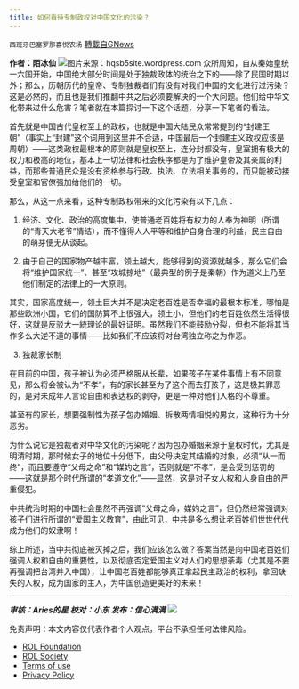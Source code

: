```yaml
---
title: 如何看待专制政权对中国文化的污染？
---
```

`西班牙巴塞罗那喜悦农场` [轉載自GNews](https://gnews.org/zh-hans/1991481/)

**作者：陌冰仙**
![](https://assets.gnews.org/wp-content/uploads/2022/02/tempsnip如何看待专制政权对中国文化的污染？.png)图片来源：hqsb5site.wordpress.com
众所周知，自从秦始皇统一六国开始，中国绝大部分时间是处于独裁政体的统治之下的——除了民国时期以外；那么，历朝历代的皇帝、专制独裁者们有没有对我们中国的文化进行过污染？这是必然的，而且也是我们推翻中共之后必须要解决的一个大问题。他们给中华文化带来过什么危害？笔者就在本篇探讨一下这个话题，分享一下笔者的看法。

首先就是中国古代皇权至上的政权，也就是中国大陆民众常常提到的“封建王朝”（事实上“封建”这个词用到这里并不合适，中国最后一个封建主义政权应该是周朝）——这类政权最根本的原则就是皇权至上，连分封都没有，皇室拥有极大的权力和极高的地位，基本上一切法律和社会秩序都是为了维护皇帝及其亲属的利益，而那些普通民众是没有资格参与行政、执法、立法相关事务的，而只能被动接受皇室和官僚强加给他们的一切。

那么，从这一点来看，这种专制政权带来的文化污染有以下几点：

1. 经济、文化、政治的高度集中，使普通老百姓将有权力的人奉为神明（所谓的“青天大老爷”情结），而不懂得人人平等和维护自身合理的利益，民主自由的萌芽便无从谈起。

2. 由于自己的国家物产越丰富，领土越大，能够得到的资源就越多，那么它们会将“维护国家统一”、甚至“攻城掠地”（最典型的例子是秦朝）作为道义上乃至他们制定的法律上的一大原则。

其实，国家高度统一，领土巨大并不是决定老百姓是否幸福的最根本标准，哪怕是那些欧洲小国，它们的国防算不上很强大，领土小，但他们的老百姓依然生活得很好，这就是反驳大一統理论的最好证明。虽然我们不能鼓励分裂，但也不能将其当作多么大逆不道的事情——比如我们不应该将对台湾独立称之为作恶。

3. 独裁家长制

在目前的中国，孩子被认为必须严格服从长辈，如果孩子在某件事情上有不同意见，那么将会被认为“不孝”，有的家长甚至为了这个而去打孩子，这是极其罪恶的，是对未成年人言论自由和表达权的剥夺，更是一种对他们人格的不尊重。

甚至有的家长，想要强制性为孩子包办婚姻、拆散两情相悦的男女，这种行为十分恶劣。

为什么说它是独裁者对中华文化的污染呢？因为包办婚姻来源于皇权时代，尤其是明清时期，那时候女子的地位十分低下，由父母决定其结婚的对象，必须“从一而终”，而且要遵守“父母之命”和“媒妁之言”，否则就是“不孝”，是会受到惩罚的——这就是那个时代所谓的“孝道文化”——显然，这是对子女人权和人身自由的严重侵犯。

中共统治时期的中国社会虽然不再强调“父母之命，媒妁之言”，但仍然经常强调对孩子们进行所谓的“爱国主义教育”，由此可见，中共是多么想让老百姓们世世代代成为他们的奴隶啊！

综上所述，当中共彻底被灭掉之后，我们应该怎么做？答案当然是向中国老百姓们强调人权和自由的重要性，以及彻底否定爱国主义对人们的思想荼毒（尤其是不要再强调把台湾并入中国），让中国老百姓都能够真正拿起民主政治的权利，拿回缺失的人权，成为国家的主人，为中国创造更美好的未来！

* * *

***审核：Aries的星
校对：小东
发布：信心满满***
![](https://assets.gnews.org/wp-content/uploads/2022/02/西喜-3.jpeg)


 

免责声明：本文内容仅代表作者个人观点，平台不承担任何法律风险。

- [ROL Foundation](https://rolfoundation.org/)
- [ROL Society](https://rolsociety.org/)
- [Terms of use](https://gnews.org/terms-of-use-3/)
- [Privacy Policy](https://gnews.org/privacy-policy/)
